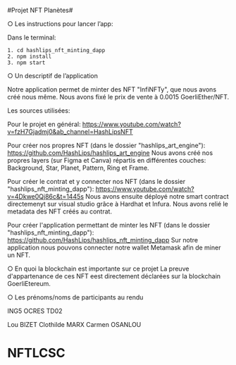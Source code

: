 #Projet NFT Planètes#

○ Les instructions pour lancer l’app:

Dans le terminal:

    1. cd hashlips_nft_minting_dapp
    2. npm install
    3. npm start



○ Un descriptif de l’application 

Notre application permet de minter des NFT "InfiNFTy", que nous avons créé nous même. Nous avons fixé le prix de vente à 0.0015 GoerliEther/NFT.

Les sources utilisées:

Pour le projet en général:
https://www.youtube.com/watch?v=fzH7Gjadmj0&ab_channel=HashLipsNFT

Pour créer nos propres NFT (dans le dossier "hashlips_art_engine"):
https://github.com/HashLips/hashlips_art_engine
Nous avons créé nos propres layers (sur Figma et Canva) répartis en différentes couches: Background, Star, Planet, Pattern, Ring et Frame.

Pour créer le contrat et y connecter nos NFT (dans le dossier "hashlips_nft_minting_dapp"):
https://www.youtube.com/watch?v=4Dkwe0Qj86c&t=1445s
Nous avons ensuite déployé notre smart contract directemenyt sur visual studio grâce à Hardhat et Infura. Nous avons relié le metadata des NFT créés au contrat.

Pour créer l'application permettant de minter les NFT (dans le dossier "hashlips_nft_minting_dapp"):
https://github.com/HashLips/hashlips_nft_minting_dapp
Sur notre application nous pouvons connecter notre wallet Metamask afin de miner un NFT.



○ En quoi la blockchain est importante sur ce projet
La preuve d'appartenance de ces NFT eest directement déclarées sur la blockchain GoerliEtereum.


○ Les prénoms/noms de participants au rendu

ING5 OCRES TD02

Lou BIZET
Clothilde MARX
Carmen OSANLOU

# NFTLCSC
